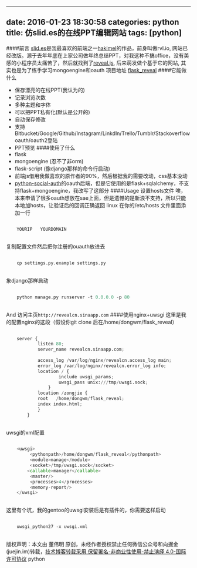 
---
date: 2016-01-23 18:30:58
categories: python
title: 仿slid.es的在线PPT编辑网站
tags: [python]
---
####前言
[slid.es](https://slid.es)是我最喜欢的前端之一[hakimel](https://github.com/hakimel)的作品，前身叫做rvl.io,
网站已经改版。源于去年年底在上家公司做年终总结PPT，对我这种不搞office，没有美感的小程序员太痛苦了，然后就找到了[reveal.js](https://github.com/hakimel/reveal.js),
后来萌发做个基于它的网站, 其实也是为了练手学习mongoengine和oauth
项目地址 [flask_reveal](https://github.com/dongweiming/flask_reveal)
####它能做什么
  * 保存漂亮的在线PPT(我认为的)
  * 记录浏览次数
  * 多种主题和字体
  * 可以把PPT私有化(默认是公开的)
  * 自动保存修改
  * 支持Bitbucket/Google/Github/Instagram/Linkdln/Trello/Tumblr/Stackoverflow oauth/oauth2登陆
  * PPT预览
####使用了什么
  * flask
  * mongoengine (忍不了非orm)
  * flask-script (像django那样的命令行启动)
  * 前端js借用我做喜欢的原作者的90%，然后根据我的需要改动，css基本没动
  * [python-social-auth](https://github.com/omab/python-social-auth)的oauth后端，但是它使用的是flask+sqlalchemy，不支持flask+mongoengine，我改写了这部分
####Usage
设置hosts文件
唉，本来申请了很多oauth想放在sae上面，但是遗憾的是新浪不支持，所以只能本地加hosts，让验证后的回调正确返回 linux
在你的/etc/hosts 文件里面添加一行

``` python    
    
    YOURIP   YOURDOMAIN  
      
```
  
复制配置文件然后把你注册的ouauth放进去

``` python    
    
    cp settings.py.example settings.py  
      
```
  
象django那样启动

``` python    
    
    python manage.py runserver -t 0.0.0.0 -p 80  
      
```
  
And 访问主页`http://revealcn.sinaapp.com`
####使用nginx+uwsgi
这里是我的配置nginx的这段（假设你git clone 后在/home/dongwm/flask_reveal）

``` python    
    
    server {  
    		listen 80;  
    		server_name revealcn.sinaapp.com;  
      
    		access_log /var/log/nginx/revealcn.access_log main;  
    		error_log /var/log/nginx/revealcn.error_log info;  
    		location / {  
                    include uwsgi_params;  
                    uwsgi_pass unix:///tmp/uwsgi.sock;  
            	}  
    		location /zongjie {  
    		root   /home/dongwm/flask_reveal;  
    		index index.html;  
    		}  
    	}  
      
```
  
uwsgi的xml配置

``` python    
    
    <uwsgi>  
         <pythonpath>/home/dongwm/flask_reveal</pythonpath>  
         <module>manage</module>  
         <socket>/tmp/uwsgi.sock</socket>      
        <callable>manager</callable>  
         <master/>  
         <processes>4</processes>         
         <memory-report/>  
    </uwsgi>  
      
```
  
这里有个坑，我的gentoo的uwsgi安装后是有插件的，你需要这样启动

``` python    
    
    uwsgi_python27 -x uwsgi.xml  
      
```

版权声明：本文由 董伟明 原创，未经作者授权禁止任何微信公众号和向掘金(juejin.im)转载，[技术博客转载采用 保留署名-非商业性使用-禁止演绎 4.0-国际许可协议](https://creativecommons.org/licenses/by-nc-nd/4.0/deed.zh)
python
